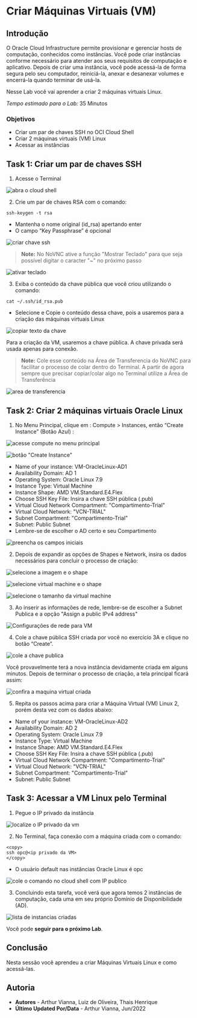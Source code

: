 # Criar Máquinas Virtuais (VM)

## Introdução

O Oracle Cloud Infrastructure permite provisionar e gerenciar hosts de computação, conhecidos como instâncias. Você pode criar instâncias conforme necessário para atender aos seus requisitos de computação e aplicativo. Depois de criar uma instância, você pode acessá-la de forma segura pelo seu computador, reiniciá-la, anexar e desanexar volumes e encerrá-la quando terminar de usá-la.

Nesse Lab você vai aprender a criar 2 máquinas virtuais Linux.

*Tempo estimado para o Lab:* 35 Minutos

### Objetivos

* Criar um par de chaves SSH no OCI Cloud Shell
* Criar 2 máquinas virtuais (VM) Linux
* Acessar as instâncias


## Task 1: Criar um par de chaves SSH

1.	Acesse o Terminal

![abra o cloud shell](./images/vm-terminal.png)

2.	Crie um par de chaves RSA com o comando:

```
ssh-keygen -t rsa
```

* Mantenha o nome original (id_rsa) apertando enter
* O campo “Key Passphrase” é opcional

![criar chave ssh](./images/vm-keys.png)

> **Note:** No NoVNC ative a função "Mostrar Teclado" para que seja possível digitar o caracter "~" no próximo passo

![ativar teclado](./images/novnc-teclado.png)

3. Exiba o conteúdo da chave pública que você criou utilizando o comando:

```
cat ~/.ssh/id_rsa.pub
```

* Selecione e Copie o conteúdo dessa chave, pois a usaremos para a criação das máquinas virtuais Linux

![copiar texto da chave](./images/vm-cat.png)

Para a criação da VM, usaremos a chave pública. A chave privada será usada apenas para conexão.

> **Note:** Cole esse conteúdo na Área de Transferencia do NoVNC para facilitar o processo de colar dentro do Terminal. A partir de agora sempre que precisar copiar/colar algo no Terminal utilize a Área de Transferência

![area de transferencia](./images/area-de-transferencia.png)

## Task 2: Criar 2 máquinas virtuais Oracle Linux

1.	No Menu Principal, clique em : Compute > Instances, então “Create Instance” (Botão Azul) :

![acesse compute no menu principal](./images/vm-access-compute-7.png)

![botão "Create Instance"](./images/vm-create-instance-8.png)

* Name of your instance: VM-OracleLinux-AD1
* Availability Domain: AD 1
* Operating System: Oracle Linux 7.9
* Instance Type: Virtual Machine
* Instance Shape: AMD VM.Standard.E4.Flex
* Choose SSH Key File: Insira a chave SSH pública (.pub)
* Virtual Cloud Network Compartment: "Compartimento-Trial"
* Virtual Cloud Network: "VCN-TRIAL"
* Subnet Compartment: "Compartimento-Trial"
* Subnet: Public Subnet
* Lembre-se de escolher o AD certo e seu Compartimento

![preencha os campos iniciais](./images/vm-fields-create-9.png)

2. Depois de expandir as opções de Shapes e Network, insira os dados necessários para concluir o processo de criação:

![selecione a imagem e o shape](./images/vm-image-shape-10.png)

![selecione virtual machine e o shape](./images/vm-type-11.png)

![selecione o tamanho da virtual machine](./images/vm-size-12.png)

3. Ao inserir as informações de rede, lembre-se de escolher a Subnet Publica e a opção "Assign a public IPv4 address"

![Configurações de rede para VM](./images/vm-private.png)

4. Cole a chave pública SSH criada por você no exercício 3A e clique no botão “Create”.

![cole a chave publica](./images/vm-paste-priv-key-14.png)

Você provavelmente terá a nova instância devidamente criada em alguns minutos. Depois de terminar o processo de criação, a tela principal ficará assim:

![confira a maquina virtual criada](./images/vm-private-console.png)

5. Repita os passos acima para criar a Máquina Virtual (VM) Linux 2, porém desta vez com os dados abaixo:

* Name of your instance: VM-OracleLinux-AD2
* Availability Domain: AD 2
* Operating System: Oracle Linux 7.9
* Instance Type: Virtual Machine
* Instance Shape: AMD VM.Standard.E4.Flex
* Choose SSH Key File: Insira a chave SSH pública (.pub)
* Virtual Cloud Network Compartment: "Compartimento-Trial"
* Virtual Cloud Network: "VCN-TRIAL"
* Subnet Compartment: "Compartimento-Trial"
* Subnet: Public Subnet

## Task 3: Acessar a VM Linux pelo Terminal

1. Pegue o IP privado da instância

![localize o IP privado da vm](./images/vm-private-ip.png)

2. No Terminal, faça conexão com a máquina criada com o comando:

````
<copy>
ssh opc@<ip privado da VM>
</copy>
````

* O usuário default nas instâncias Oracle Linux é opc

![cole o comando no cloud shell com IP publico](./images/vm-opc.png)


3. Concluindo esta tarefa, você verá que agora temos 2 instâncias de computação, cada uma em seu próprio Domínio de Disponibilidade (AD).

![lista de instancias criadas](./images/vm-listed-26.png)

Você pode **seguir para o próximo Lab**.

## Conclusão

Nesta sessão você aprendeu a criar Máquinas Virtuais Linux e como acessá-las.

## Autoria

- **Autores** - Arthur Vianna, Luiz de Oliveira, Thais Henrique
- **Último Updated Por/Data** - Arthur Vianna, Jun/2022